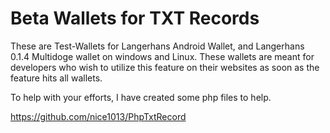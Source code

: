 <h1>Beta Wallets for TXT Records</h1>

<p>These are Test-Wallets for Langerhans Android Wallet, and Langerhans 0.1.4 Multidoge wallet on windows and Linux. 
These wallets are meant for developers who wish to utilize this feature on their websites as soon as the feature hits 
all wallets.</p> 

<p>To help with your efforts, I have created some php files to help. 
</p> 

https://github.com/nice1013/PhpTxtRecord


